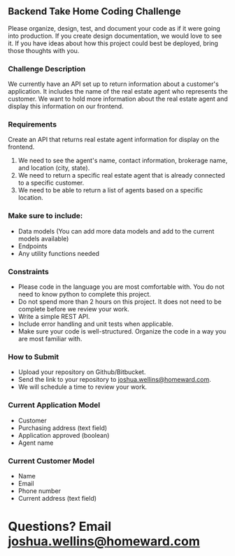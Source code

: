 ## Backend Take Home Coding Challenge

Please organize, design, test, and document your code as if it were going into production. If you create design
documentation, we would love to see it. If you have ideas about how this project could best be deployed, bring
those thoughts with you.

### Challenge Description

We currently have an API set up to return information about a customer's application. It includes the name of
the real estate agent who represents the customer. We want to hold more information about the real estate agent and
display this information on our frontend.

### Requirements
Create an API that returns real estate agent information for display on the frontend. 
1. We need to see the agent's name, contact information, brokerage name, and location (city, state). 
1. We need to return a specific real estate agent that is already connected to a specific customer. 
1. We need to be able to return a list of agents based on a specific location.

### Make sure to include:
- Data models (You can add more data models and add to the current models available)
- Endpoints
- Any utility functions needed

### Constraints
- Please code in the language you are most comfortable with. You do not need to know python to complete this project.
- Do not spend more than 2 hours on this project. It does not need to be complete before we review your work.
- Write a simple REST API.
- Include error handling and unit tests when applicable.
- Make sure your code is well-structured. Organize the code in a way you are most familiar with.

### How to Submit
- Upload your repository on Github/Bitbucket.
- Send the link to your repository to joshua.wellins@homeward.com.
- We will schedule a time to review your work.

### Current Application Model
- Customer
- Purchasing address (text field)
- Application approved (boolean)
- Agent name

### Current Customer Model
- Name
- Email
- Phone number
- Current address (text field)

# Questions? Email joshua.wellins@homeward.com
